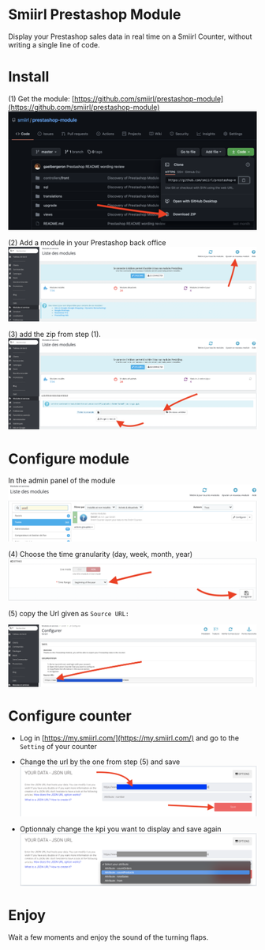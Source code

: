 # Smiirl Prestashop Module
Display your Prestashop sales data in real time on a Smiirl Counter, without writing a single line of code.

# Install
(1) Get the module: [https://github.com/smiirl/prestashop-module](https://github.com/smiirl/prestashop-module)
![get the module zip](doc/getZip.png?raw=true)

(2) Add a module in your Prestashop back office 
![add a module ](doc/addModule.png?raw=true)

(3) add the zip from step (1).
![add a module zip](doc/addModuleZip.png?raw=true)

# Configure module
In the admin panel of the module
![find config module](doc/configModule.png?raw=true)

(4) Choose the time granularity (day, week, month, year)
![setting module config](doc/configModuleField.png?raw=true)

(5) copy the Url given as `Source URL:`

![get url](doc/getSourceUrl.png?raw=true)


# Configure counter

- Log in [https://my.smiirl.com/](https://my.smiirl.com/) and go to the `Setting` of your counter
- Change the url by the one from step (5) and save
![set url](doc/setUrl.png?raw=true)

- Optionnaly change the kpi you want to display and save again
![set attribute](doc/setAttribute.png?raw=true)


# Enjoy
Wait a few moments and enjoy the sound of the turning flaps. 

